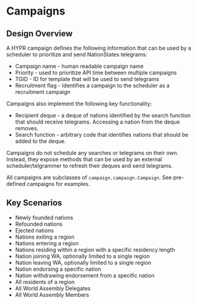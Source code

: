 # Campaigns

## Design Overview

A HYPR campaign defines the following information that can be used by a scheduler to prioritize and send NationStates
telegrams:

- Campaign name - human readable campaign name
- Priority - used to prioritize API time between multiple campaigns
- TGID - ID for template that will be used to send telegrams
- Recruitment flag - Identifies a campaign to the scheduler as a recruitment campaign

Campaigns also implement the following key functionality:

- Recipient deque - a deque of nations identified by the search function that should receive telegrams. Accessing a 
  nation from the deque removes.
- Search function - arbitrary code that identifies nations that should be added to the deque.

Campaigns do not schedule any searches or telegrams on their own. Instead, they expose methods that can be used by 
an external scheduler/telgrammer to refresh their deques and send telegrams.

All campaigns are subclasses of `campaign.campaign.Campaign`. See pre-defined campaigns for examples.

## Key Scenarios

- Newly founded nations
- Refounded nations
- Ejected nations
- Nations exiting a region
- Nations entering a region
- Nations residing within a region with a specific residency length
- Nation joining WA, optionally limited to a single region
- Nation leaving WA, optionally limited to a single region
- Nation endorsing a specific nation
- Nation withdrawing endorsement from a specific nation
- All residents of a region
- All World Assembly Delegates
- All World Assembly Members
